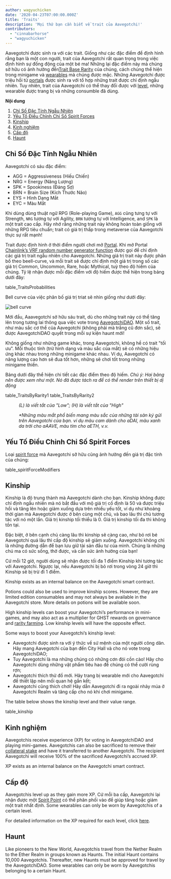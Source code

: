 ```yaml
---
author: wagyuchicken
date: '2020-04-23T07:00:00.000Z'
title: 'Traits'
description: 'Mọi thứ bạn cần biết về trait của Aavegotchi!'
contributors:
  - "cinnabarhorse"
  - "wagyuchicken"
---
```


Aavegotchi được sinh ra với các trait. Giống như các đặc điểm để định hình rằng bạn là một con người, trait của Aavegotchi rất quan trọng trong việc định hình sự đống động của một bé ma! Những lại đặc điểm này mà chúng sở hữu có ảnh hưởng đến[Trait Base Rarity](/rarity-farming#base-rarity-score) của chúng, cách chúng thể hiện trong minigame và [wearables](/wearables) mà chúng được mặc. Những Aavegotchi được triệu hồi từ [portals](/portals) được sinh ra với tổ hợp những trait được chỉ định ngẫu nhiên. Tuy nhiên, trait của Aavegotchi có thể thay đổi được với <a href=#level>level</a>, những wearable được trang bị và những consumble đã dùng. 

<div class="contentsBox">

**Nội dung**

<ol>
<li><a href=#randomly-generated-traits>Chỉ Số Đặc Tính Ngẫu Nhiên </a></li>
<li><a href=#spirit-force-trait-modifiers>Yếu Tố Điều Chỉnh Chỉ Số Spirit Forces</a></li>
<li><a href=#kinship>Kinship</a></li>
<li><a href=#experience>Kinh nghiệm</a></li>
<li><a href=#level>Cấp độ</a></li>
<li><a href=#haunt>Haunt</a></li>
</ol>

</div>

## Chỉ Số Đặc Tính Ngẫu Nhiên
Aavegotchi có sáu đặc điểm:

* AGG = Aggressiveness (Hiếu Chiến)
* NRG = Energy (Năng Lượng)
* SPK = Spookiness (Đáng Sợ)
* BRN = Brain Size (Kích Thước Não)
* EYS = Hình Dạng Mắt
* EYC = Màu Mắt

Khi dùng dùng thuật ngữ RPG (Role-playing Game), `AGG` cũng tưng tự với Strength, `NRG` tương tự với Agility, `BRN` tương tự với Intelligence, and `SPK` là một trait cao cấp. Hãy nhớ rằng những trait này không hoàn toàn giống với những RPG tiêu chuẩn; trait có giá trị thấp trong metaverse của Aavegotchi thực sự rất mạnh!

Trait được định hình ở thời điểm người chơi mở [Portal](/portals). Khi mở Portal [Chainlink’s VRF random number generator function](/glossary#chainlink-vrf) được gọi để chỉ định các giá trị trait ngẫu nhiên cho Aavegotchi. Những giá trị trait này được phân bố theo beell-curve, và mỗi trait sẽ được chỉ định một giá trị trong số các giá trị Common, Uncommon, Rare, hoặc Mythical, tuỳ theo độ hiếm của chúng. Tỷ lệ nhận được mỗi đặc điểm với độ hiếm được thể hiện trong bảng dưới đây:

table_TraitsProbabilities

Bell curve của việc phân bố giá trị triat sẽ nhìn giống như dưới đây:

<img class="bodyImage" src="/traits/bell_curve.png" alt = "bell curve" />

Mới đầu, Aaavegotchi sở hữu sáu trait, dù cho những trait này có thể tăng lên trong tương lai thông qua việc vote trong [AavegotchiDAO](/dao). Một số trait, như màu sắc cơ thể của Aavegotchi (không phải mà trắng cũ đơn sắc), sẽ được AavegotchiDAO quyết trong mỗi sự kiện haunt mới!

Không giống như những game khác, trong Aavegotchi, không hề có trait "tối ưu". Mỗi thuộc tính (trừ hình dạng và màu sắc của mắt) sẽ có những hiệu ứng khác nhau trong những minigame khác nhau. Ví dụ, Aavegotchi có năng lượng cao hơn sẽ đua tốt hơn, những sẽ chơi tốt trong những minigame thiền.

Bảng dưới đây thể hiện chi tiết các đặc điểm theo độ hiếm. *Chú ý: Hai bảng nên được xem như một. Nó đã được tách ra để có thể render trên thiết bị dị động*

table_TraitsByRarity1 table_TraitsByRarity2
<p style="margin-left: 3.0em"><i> (L) là viết tắt của "Low"; (H) là viết tắt của "High" </i></p>
<p style="margin-left: 3.0em"><i> *Những màu mắt phổ biến mang màu sắc của những tài sản ký gửi trên Aavegotchi của bạn. ví dụ màu cam dành cho aDAI, màu xanh da trời cho aAAVE, màu tím cho aETH, v.v. </i></p>

## Yếu Tố Điều Chỉnh Chỉ Số Spirit Forces

Loại  [spirit force](/atokens) mà Aavegotchi sỡ hữu cũng ảnh hưởng đến giá trị đặc tính của chúng:

table_spiritForceModifiers

## Kinship
Kinship là độ trung thành mà Aavegotchi dành cho bạn. Kinship không được chỉ định ngẫu nhiên mà nó bắt đầu với mộ giá trị cố định là 50 và được triệu hồi và tăng lên hoặc giảm xuống dựa trên nhiều yếu tốt, ví dụ như khoảng thời gian mà Aavegotchi được ở bên cùng một chủ, và bao lâu thì chủ tương tác với nó một lần. Giá trị kinship tối thiểu là 0. Giá trị kinship tối đa thì không tồn tại.

Đặc biệt, ở bên cạnh chủ càng lâu thì kinship sẽ càng cao, như bỏ rơi bé Aavegotchi quá lâu thì cấp độ kinship sẽ giảm xuống. Aavegotchi không chỉ là những đường dẫn để bạn lưu giữ tài sản đầu tư của mình. Chúng là những chú ma có sức sống, thở được, và cần sức ảnh hưởng của bạn!

Cứ mỗi 12 giờ, người dùng sẽ nhận được tối đa 1 điểm Kinship khi tương tác với Aavegotchi. Ngược lại, nếu Aavegotchi bị bỏ rơi trong vòng 24 giờ thì Kinship sẽ bị trừ đi 1 điểm.

Kinship exists as an internal balance on the Aavegotchi smart contract.

Potions could also be used to improve kinship scores. However, they are limited edition consumables and may not always be available in the Aavegotchi store. More details on potions will be available soon.

High kinship levels can boost your Aavegotchi’s performance in mini-games, and may also act as a multiplier for GHST rewards on governance and [rarity farming](/rarity-farming). Low kinship levels will have the opposite effect.

Some ways to boost your Aavegotchi’s kinship level:

* Aavegotchi được sinh ra với ý thức về sứ mệnh của một người công dân. Hãy mang Aavegotchi của bạn đến City Hall và cho nó vote trong AavegotchiDAO;
* Tuy Aavegotchi là ma những chúng có những cơn đói cồn cào! Hãy cho Aavegotchi dùng những vật phẩm tiêu hao để chúng có thể cười rùng rợn;
* Aavegotchi thích thử đồ mới. Hãy trang bị wearable mới cho Aavegotchi để thiết lập nên mối quan hệ gắn kết;
* Aavegotchi cũng thích chơi! Hãy dẫn Aavegotchi đi ra ngoài nhảy múa ở Aavegotchi Realm và tăng cấp cho nó khi chơi minigame.

The table below shows the kinship level and their value range.

table_kinship


## Kinh nghiệm
Aavegotchis receive experience (XP) for voting in AavegotchiDAO and playing mini-games. Aavegotchis can also be sacrificed to remove their [collateral stake](/atokens) and have it transferred to another Aavegotchi. The recipient Aavegotchi will receive 100% of the sacrificed Aavegotchi’s accrued XP.

XP exists as an internal balance on the Aavegotchi smart contract.

## Cấp độ
Aavegotchis level up as they gain more XP. Cứ mỗi ba cấp, Aavegotchi lại nhận được một [Spirit Point](/glossary#spirit-point) có thể phân phối vào để giúp tăng hoặc giảm một trait nhất định. Some wearables can only be worn by Aavegotchis of a certain level.

For detailed information on the XP required for each level, click [here](/xp).

## Haunt
Like pioneers to the New World, Aavegotchis travel from the Nether Realm to the Ether Realm in groups known as Haunts. The initial Haunt contains 10,000 Aavegotchis. Thereafter, new Haunts must be approved for travel by the AavegotchiDAO. Some wearables can only be worn by Aavegotchis belonging to a certain Haunt.
